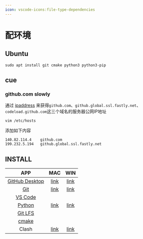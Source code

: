 ```yaml
---
icon: vscode-icons:file-type-dependencies
---
```

# 配环境

## Ubuntu

```shell
sudo apt install git cmake python3 python3-pip
```

## cue

### github.com slowly

通过 [ipaddress] 来获得`github.com`、`github.global.ssl.fastly.net`、`codeload.github.com`这三个域名的服务器公网IP地址

`vim /etc/hosts`

添加如下内容
```
140.82.114.4    github.com
199.232.5.194   github.global.ssl.fastly.net
```



## INSTALL

| APP | MAC | WIN |
| :---: | :---: | :---: | 
| [GitHub Desktop] | [link][GitHub Desktop macos] | [link][GitHub Desktop win] |
| [Git] | [link][Git mac] | [link][Git win] |
| [VS Code] |||
| [Python] | [link][Python mac] | [link][Python win]|
| [Git LFS] |||
| [cmake] |||
| Clash | [link][Clash mac] | [link][Clash win] |




[ipaddress]: https://www.ipaddress.com/
[GitHub Desktop]: https://desktop.github.com/
[GitHub Desktop win]: https://central.github.com/deployments/desktop/desktop/latest/win32
[GitHub Desktop macos]: https://central.github.com/deployments/desktop/desktop/latest/darwin
[Git]: https://git-scm.com/downloads
[Git mac]: https://git-scm.com/download/mac
[Git win]: https://github.com/git-for-windows/git/releases/download/v2.37.1.windows.1/Git-2.37.1-64-bit.exe
[VS Code]: https://code.visualstudio.com/Download#
[Python]: https://www.python.org/downloads/
[Python win]: https://www.python.org/ftp/python/3.10.5/python-3.10.5-amd64.exe
[Python mac]: https://www.python.org/ftp/python/3.10.7/python-3.10.7-macos11.pkg
[Git LFS]: https://git-lfs.github.com/
[cmake]: https://www.cmake.org/download/
[Clash win]: https://github.com/Fndroid/clash_for_windows_pkg/releases/download/0.19.25/Clash.for.Windows-0.19.25-arm64-win.7z
[Clash mac]: https://github.com/yichengchen/clashX/releases/download/1.72.0/ClashX.dmg
